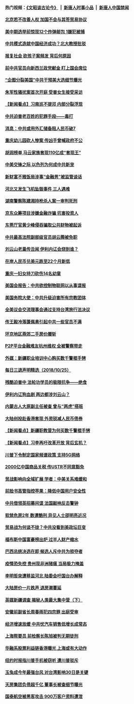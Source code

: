 #### 热门视频：[《文昭谈古论今》](https://github.com/gfw-breaker/wenzhao/blob/master/README.md?t=10261833) &nbsp;|&nbsp; [新唐人时事小品](https://github.com/gfw-breaker/ntdtv-comedy/blob/master/README.md?t=10261833) &nbsp;|&nbsp; [新唐人中国禁闻](https://github.com/gfw-breaker/ntdtv-news/blob/master/README.md?t=10261833)

#### [北京若不改善人权 加国不会与其签贸易协议](../pages/nsc413/n10811479.md?t=10261833) 

#### [美中期选举前惊现12个炸弹邮包 1嫌犯被捕](../pages/nsc413/n10811402.md?t=10261833) 

#### [中共模式造就中国经济成功？北大教授批驳](../pages/nsc413/n10811336.md?t=10261833) 

#### [报复社会 砍孩子案频发 背后何原因](../pages/nsc413/n10811110.md?t=10261833) 

#### [前中共官员向新西兰政党献金 盯上国会席位](../pages/nsc413/n10811173.md?t=10261833) 

#### [“企图分裂美国”中共干预美大选细节爆光](../pages/nsc413/n10811358.md?t=10261833) 

#### [朱军性骚扰案首次开庭 受害女生接受采访](../pages/nsc413/n10811031.md?t=10261833) 

#### [【新闻看点】习南巡不提邓 内部分裂浮现](../pages/nsc413/n10811290.md?t=10261833) 

#### [中共迫害老百姓的犯罪手段——毒打](../pages/nsc413/n10808045.md?t=10261833) 

#### [消息：中共或用外汇储备阻人民币破7](../pages/nsc413/n10811149.md?t=10261833) 

#### [重庆幼儿园砍人惨案 传凶手曾喊政府不公](../pages/nsc413/n10810929.md?t=10261833) 

#### [胡润榜单 马云家族套现110亿成“套现王”](../pages/nsc413/n10811114.md?t=10261833) 


#### [中美交锋之际 以色列为何成中共新宠](../pages/nsc413/n10810861.md?t=10261833) 

#### [新财富不雅饭局涉事“金融男”被监管谈话](../pages/nsc413/n10810800.md?t=10261833) 

#### [河北又发生飞机坠毁事件 三人遇难](../pages/nsc413/n10810998.md?t=10261833) 

#### [湖南警察陈建湘持枪杀人案一审判死刑](../pages/nsc413/n10810563.md?t=10261833) 

#### [京东众筹项目涉嫌金融诈骗 坑害投资人](../pages/nsc413/n10810766.md?t=10261833) 

#### [东莞厅官黄少峰侵吞骗取公共财物被起诉](../pages/nsc413/n10810799.md?t=10261833) 

#### [中共最高法院副部级官员胡云腾被免职](../pages/nsc413/n10810601.md?t=10261833) 

#### [刘云山老巢传丑闻 伊利内讧会烧到谁？](../pages/nsc413/n10810412.md?t=10261833) 

#### [在岸人民币兑美元跌至22个月新低](../pages/nsc413/n10810173.md?t=10261833) 

#### [重庆一妇女持刀砍伤14名幼童](../pages/nsc413/n10810083.md?t=10261833) 

#### [美国会报告：中共欲控制物联网以从事谍报](../pages/nsc413/n10810221.md?t=10261833) 

#### [美国务院大使：中共升级迫害所有宗教团体](../pages/nsc413/n10809315.md?t=10261833) 

#### [全美议会交流理事会通过支持台湾旅行法决议](../pages/nsc413/n10810181.md?t=10261833) 

#### [传王毅冷落蓬佩奥引起中共一些官员不满](../pages/nsc413/n10810106.md?t=10261833) 

#### [环京地区燕郊二手房价腰斩](../pages/nsc413/n10809608.md?t=10261833) 

#### [P2P平台金融难友杭州维权 全被警察带走](../pages/nsc413/n10809142.md?t=10261833) 

#### [外媒：新疆职业培训中心购买数千警棍手铐](../pages/nsc413/n10809739.md?t=10261833) 


#### [每日三退声明精选（2018/10/25）](../pages/nsc413/n10809862.md?t=10261833) 

#### [残酷迫害中 法轮功学员的极限抗争——绝食](../pages/nsc413/n10807618.md?t=10261833) 

#### [伊利内讧狗血剧 两边都涉刘云山？](../pages/nsc413/n10809215.md?t=10261833) 

#### [内蒙古人大原副主任被查 曾与“两虎”搭班](../pages/nsc413/n10809199.md?t=10261833) 

#### [大陆创投赴香港套现 外资锐减人民币债券](../pages/nsc413/n10809010.md?t=10261833) 

#### [【新闻看点】新疆职教营为何买数千警棍手铐](../pages/nsc413/n10808671.md?t=10261833) 

#### [【新闻看点】习李再吁改革开放 背后玄机？](../pages/nsc413/n10808821.md?t=10261833) 

#### [川普下令制定国家频谱政策 支持5G网络](../pages/nsc413/n10808862.md?t=10261833) 

#### [2000亿中国商品关税 传USTR不同意豁免](../pages/nsc413/n10808760.md?t=10261833) 

#### [贸战影响向全域扩展 学者：中美关系难缓和](../pages/nsc413/n10808881.md?t=10261833) 

#### [前脸书高管指控苹果：降低中国用户安全性](../pages/nsc413/n10808802.md?t=10261833) 

#### [中共借领英招募间谍 法国敲响反击警钟](../pages/nsc413/n10808700.md?t=10261833) 

#### [软禁危房2年 数遭酷刑 异见人士邵明亮近况](../pages/nsc413/n10807641.md?t=10261833) 

#### [贸易战为何谈不拢？中共没看到美政坛巨变](../pages/nsc413/n10808637.md?t=10261833) 

#### [福布斯中国富豪榜出炉 过半人财产缩水](../pages/nsc413/n10808448.md?t=10261833) 

#### [巴西总统决选在即 候选人斥中共为掠夺者](../pages/nsc413/n10808456.md?t=10261833) 

#### [疫情恐失控 贵州现非洲猪瘟 当局极力掩盖](../pages/nsc413/n10807470.md?t=10261833) 

#### [李明哲突遭移监河北 陆委会吁国台办解释](../pages/nsc413/n10808126.md?t=10261833) 

#### [大陆房价一片跌声 退房潮蔓延](../pages/nsc413/n10807748.md?t=10261833) 


#### [英媒新疆调查 揭秘人类最大集中营（下）](../pages/nsc413/n10806098.md?t=10261833) 

#### [安徽前副省长周春雨犯四宗罪 出庭受审](../pages/nsc413/n10808161.md?t=10261833) 

#### [经济增速放缓 中共忧汽车销售低增长成常态](../pages/nsc413/n10807167.md?t=10261833) 

#### [上海帮要员 前检察长陈旭被判无期徒刑](../pages/nsc413/n10807716.md?t=10261833) 

#### [华融系股票利益链香港曝光 上海或有大动作](../pages/nsc413/n10807837.md?t=10261833) 

#### [纽约时报指川普手机被窃听 遭川普驳斥](../pages/nsc413/n10807071.md?t=10261833) 

#### [玉兔成今年最强台风 对台湾影响30日是关键](../pages/nsc413/n10807851.md?t=10261833) 

#### [天房集团负债超千亿 董事长被查细节曝光](../pages/nsc413/n10807652.md?t=10261833) 

#### [国泰航空被黑客攻击 900万客户资料遭泄](../pages/nsc413/n10807680.md?t=10261833) 

